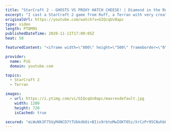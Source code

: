 ```yaml
---
title: "StarCraft 2 - GHOSTS VS PROXY HATCH CHEESE! | Diamond in the Ruff #21"
excerpt: "I cast a StarCraft 2 game from Ruff, a Terran with very creative gameplay. What will he pull out of the hat against his Zerg opponent?  Check out all episodes of 💎 Diamond in the Ruff: https://www.youtube.com/playlist?list=PLFUDU8AOevUfdEq20wYq8Sm9z3sc1yn0l Follow Ruff: https://www.twitch.tv/ruff13"
originalUrl: https://youtube.com/watch?v=GIQcqUv0apc
type: video
length: PT8M9S
publishedDateTime: 2020-11-11T17:00:05Z
heat: 50

featuredContent: "<iframe width=\"800\" height=\"500\" frameborder=\"0\" src=\"https://www.youtube.com/embed/GIQcqUv0apc\" allow=\"accelerometer; autoplay; encrypted-media; gyroscope; picture-in-picture\" allowfullscreen></iframe>"

provider:
  name: PiG
  domain: youtube.com

topics:
  - StarCraft 2
  - Terran

images:
  - url: https://i.ytimg.com/vi/GIQcqUv0apc/maxresdefault.jpg
    width: 1280
    height: 720
    isCached: true

secured: "eLWuNk3F75UyM4NCD7tTUbkdbOi+BIis9rbtoMwIOKT05z/XrCzPr95CNuhbO0eBXCYeA4gM43Fy1KM6Ajlqh/1faei5ysRtDCJ8JKrsExS943aKzFcENnVBPpf3E+C/VQBVgqBIzn+Ce1BLYGqvScX0rs99HtQwNYskyD6eBKTDvmhcITF2x7T9wsXTliX4e/d/1xkSK9s5Qze0s3PkMGkbQZECIKIXIkLONzdtHzZLuf8wyFkORDtd5K6jx+9btWtnr+eZFERUOrxQE6K3QFt0UFXPgP/eCPnFBf1MgAPgPrTkTSN4VOz6IH4ZAufZN0YeR4jwvWKjDZOv8n7jJrgg2GxSCQB4ZWM947+ffOHUjlRyjjGpHjhpndzEezQu7RAU6us5+fxwfCUZGiUGecp7ZDmUZa7TRJdgZAtvI6Y=;gkYtKSGRZl0rlqfgdGDppw=="
---
```


